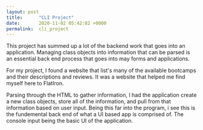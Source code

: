 ```yaml
---
layout: post
title:      "CLI Project"
date:       2020-11-02 05:42:02 +0000
permalink:  cli_project
---
```



This project has summed up a lot of the backend work that goes into an application. Managing class objects into information that can be parsed is an essential back end process that goes into may forms and applications.

For my project, I found a website that list's many of the available bootcamps and their descriptions and reviews. 
It was a website that helped me find myself here to FlatIron.


Parsing through the HTML to gather information, I had the application create a new class objects, store all of the information, and pull from that information based on user input. Being this far into the program, i see this is the fundemental back end of what a UI based app is comprised of. The console input being the basic UI of the application. 

